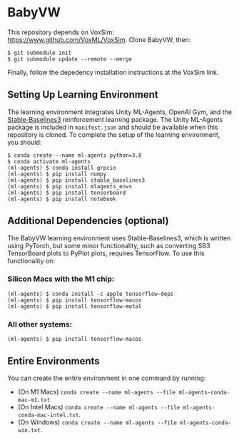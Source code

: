 # BabyVW

This repository depends on VoxSim: https://www.github.com/VoxML/VoxSim.  Clone BabyVW, then:

```
$ git submodule init
$ git submodule update --remote --merge
```

Finally, follow the depedency installation instructions at the VoxSim link.

## Setting Up Learning Environment

The learning environment integrates Unity ML-Agents, OpenAI Gym, and the [Stable-Baselines3](https://stable-baselines3.readthedocs.io/en/master/) reinforcement learning package.  The Unity ML-Agents package is included in `manifest.json` and should be available when this repository is cloned.  To complete the setup of the learning environment, you should:

```
$ conda create --name ml-agents python=3.8
$ conda activate ml-agents
(ml-agents) $ conda install grpcio
(ml-agents) $ pip install numpy
(ml-agents) $ pip install stable_baselines3
(ml-agents) $ pip install mlagents_envs
(ml-agents) $ pip install tensorboard
(ml-agents) $ pip install notebook
```

## Additional Dependencies (optional)

The BabyVW learning environment uses Stable-Baselines3, which is written using PyTorch, but some minor functionality, such as converting SB3 TensorBoard plots to PyPlot plots, requires TensorFlow. To use this functionality on:

### Silicon Macs with the M1 chip:
```
(ml-agents) $ conda install -c apple tensorflow-deps
(ml-agents) $ pip install tensorflow-macos
(ml-agents) $ pip install tensorflow-metal
```

### All other systems:
```
(ml-agents) $ pip install tensorflow-macos
```

## Entire Environments

You can create the entire environment in one command by running:

* (On M1 Macs) `conda create --name ml-agents --file ml-agents-conda-mac-m1.txt`.
* (On Intel Macs) `conda create --name ml-agents --file ml-agents-conda-mac-intel.txt`.
* (On Windows) `conda create --name ml-agents --file ml-agents-conda-win.txt`.
